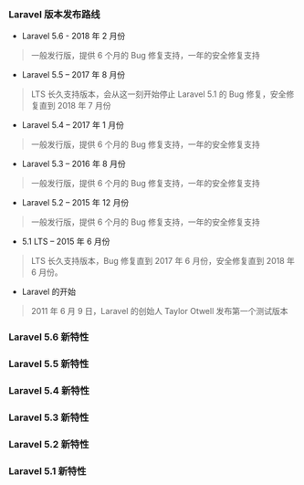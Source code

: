 
### Laravel 版本发布路线
- Laravel 5.6 - 2018 年 2 月份
> 一般发行版，提供 6 个月的 Bug 修复支持，一年的安全修复支持

- Laravel 5.5 – 2017 年 8 月份
> LTS 长久支持版本，会从这一刻开始停止 Laravel 5.1 的 Bug 修复，安全修复直到 2018 年 7 月份

- Laravel 5.4 – 2017 年 1 月份
> 一般发行版，提供 6 个月的 Bug 修复支持，一年的安全修复支持

- Laravel 5.3 – 2016 年 8 月份
> 一般发行版，提供 6 个月的 Bug 修复支持，一年的安全修复支持

- Laravel 5.2 – 2015 年 12 月份
> 一般发行版，提供 6 个月的 Bug 修复支持，一年的安全修复支持

- 5.1 LTS – 2015 年 6 月份
> LTS 长久支持版本，Bug 修复直到 2017 年 6 月份，安全修复直到 2018 年 6 月份。

- Laravel 的开始  
> 2011 年 6 月 9 日，Laravel 的创始人 Taylor Otwell 发布第一个测试版本

### Laravel 5.6 新特性

### Laravel 5.5 新特性

### Laravel 5.4 新特性

### Laravel 5.3 新特性

### Laravel 5.2 新特性

### Laravel 5.1 新特性
